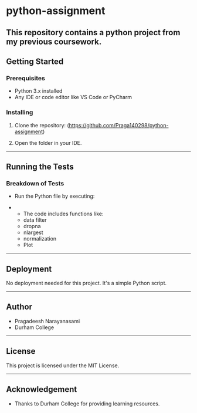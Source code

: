 # python-assignment
This repository contains a python project from my previous coursework.
---

## Getting Started

### Prerequisites
- Python 3.x installed
- Any IDE or code editor like VS Code or PyCharm

### Installing
1. Clone the repository:
(https://github.com/Praga140298/python-assignment)

2. Open the folder in your IDE.

---

## Running the Tests

### Breakdown of Tests
- Run the Python file by executing:

- - The code includes functions like:
  - data filter
  - dropna
  - nlargest
  - normalization
  - Plot

---

## Deployment
No deployment needed for this project. It's a simple Python script.

---

## Author
- Pragadeesh Narayanasami
- Durham College

---

## License
This project is licensed under the MIT License.

---

## Acknowledgement
- Thanks to Durham College for providing learning resources.
